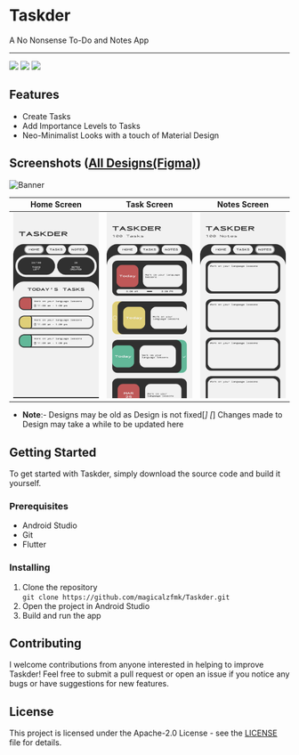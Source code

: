 # Taskder

A No Nonsense To-Do and Notes App
    
---  

<img src="https://img.shields.io/github/stars/magicalzfmk/Taskder?style=for-the-badge&logo=powerpages&color=cba6f7&logoColor=D9E0EE&labelColor=302D41"/>  
<img src="https://img.shields.io/github/last-commit/magicalzfmk/Taskder?style=for-the-badge&logo=github&color=a6da95&logoColor=D9E0EE&labelColor=302D41"/>  
<img src="https://img.shields.io/github/repo-size/magicalzfmk/Taskder?style=for-the-badge&logo=dropbox&color=7dc4e4&logoColor=D9E0EE&labelColor=302D41"/>  

## Features
- Create Tasks
- Add Importance Levels to Tasks
- Neo-Minimalist Looks with a touch of Material Design

## Screenshots ([All Designs(Figma)](https://www.figma.com/community/file/1414196804569970098/taskder))
![Banner](https://github.com/magicalzfmk/Taskder/blob/main/assets/Images/Banner.png?raw=true)


| Home Screen                                                                                           | Task Screen                                                                                           | Notes Screen                                                                                           |  
| ----------------------------------------------------------------------------------------------------- | ----------------------------------------------------------------------------------------------------- | ------------------------------------------------------------------------------------------------------ |  
| ![homescreen](https://github.com/magicalzfmk/Taskder/blob/main/assets/Images/HomeScreen.png?raw=true) | ![taskscreen](https://github.com/magicalzfmk/Taskder/blob/main/assets/Images/TaskScreen.png?raw=true) | ![notescreen](https://github.com/magicalzfmk/Taskder/blob/main/assets/Images/NotesScreen.png?raw=true) |  

- **Note**:- Designs may be old as Design is not fixed[*]
  [*] Changes made to Design may take a while to be updated here

## Getting Started

To get started with Taskder, simply download the source code and build it yourself.

### Prerequisites

- Android Studio
- Git
- Flutter

### Installing

1. Clone the repository  
   ``` git clone https://github.com/magicalzfmk/Taskder.git ```
2. Open the project in Android Studio
3. Build and run the app

## Contributing

I welcome contributions from anyone interested in helping to improve Taskder! Feel free to submit a pull request or open an issue if you notice any bugs or have suggestions for new features.


## License

This project is licensed under the Apache-2.0 License - see the [LICENSE](LICENSE) file for details.